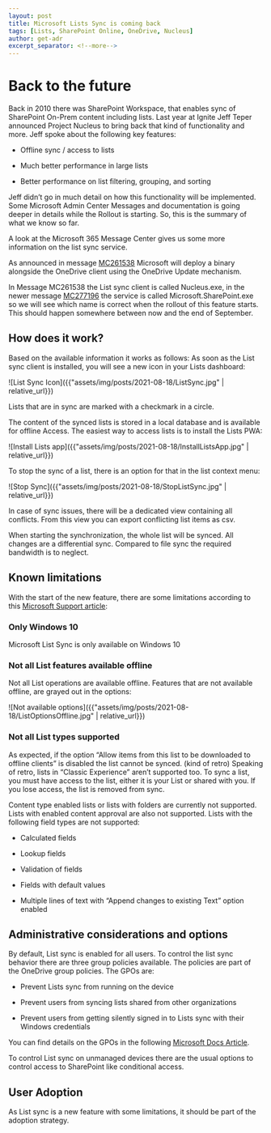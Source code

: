 ```yaml
---
layout: post
title: Microsoft Lists Sync is coming back
tags: [Lists, SharePoint Online, OneDrive, Nucleus]
author: get-adr
excerpt_separator: <!--more-->
---
```

# Back to the future

Back in 2010 there was SharePoint Workspace, that enables sync of SharePoint On-Prem content including lists. Last year at Ignite Jeff Teper announced Project Nucleus to bring back that kind of functionality and more. Jeff spoke about the following key features:
<!--more-->

-   Offline sync / access to lists

-   Much better performance in large lists

-   Better performance on list filtering, grouping, and sorting

Jeff didn’t go in much detail on how this functionality will be implemented. Some Microsoft Admin Center Messages and documentation is going deeper in details while the Rollout is starting. So, this is the summary of what we know so far.

A look at the Microsoft 365 Message Center gives us some more information on the list sync service.

As announced in message [<u>MC261538</u>](https://admin.microsoft.com/AdminPortal/Home?ref=MessageCenter/:/messages/MC261538) Microsoft will deploy a binary alongside the OneDrive client using the OneDrive Update mechanism.

In Message MC261538 the List sync client is called Nucleus.exe, in the newer message [<u>MC277196</u>](https://admin.microsoft.com/AdminPortal/Home#/MessageCenter/:/messages/MC277196) the service is called Microsoft.SharePoint.exe so we will see which name is correct when the rollout of this feature starts. This should happen somewhere between now and the end of September.

## How does it work?

Based on the available information it works as follows: As soon as the List sync client is installed, you will see a new icon in your Lists dashboard:

![List Sync Icon]({{"assets/img/posts/2021-08-18/ListSync.jpg" | relative_url}})


Lists that are in sync are marked with a checkmark in a circle.

The content of the synced lists is stored in a local database and is available for offline Access. The easiest way to access lists is to install the Lists PWA:

![Install Lists app]({{"assets/img/posts/2021-08-18/InstallListsApp.jpg" | relative_url}})

To stop the sync of a list, there is an option for that in the list context menu:

![Stop Sync]({{"assets/img/posts/2021-08-18/StopListSync.jpg" | relative_url}})

In case of sync issues, there will be a dedicated view containing all conflicts. From this view you can export conflicting list items as csv.

When starting the synchronization, the whole list will be synced. All changes are a differential sync. Compared to file sync the required bandwidth is to neglect.

## Known limitations

With the start of the new feature, there are some limitations according to this [<u>Microsoft Support article</u>](https://support.microsoft.com/en-us/office/edit-lists-offline-41403c3e-1795-4e07-b56b-ae591cbde2f9):

### Only Windows 10
Microsoft List Sync is only available on Windows 10

### Not all List features available offline

Not all List operations are available offline. Features that are not available offline, are grayed out in the options:

![Not available options]({{"assets/img/posts/2021-08-18/ListOptionsOffline.jpg" | relative_url}})

### Not all List types supported

As expected, if the option “Allow items from this list to be downloaded to offline clients” is disabled the list cannot be synced. (kind of retro) Speaking of retro, lists in “Classic Experience” aren’t supported too. To sync a list, you must have access to the list, either it is your List or shared with you. If you lose access, the list is removed from sync.

Content type enabled lists or lists with folders are currently not supported. 
Lists with enabled content approval are also not supported.
Lists with the following field types are not supported:

-   Calculated fields

-   Lookup fields

-   Validation of fields

-   Fields with default values

-   Multiple lines of text with “Append changes to existing Text” option enabled

## Administrative considerations and options

By default, List sync is enabled for all users. To control the list sync behavior there are three group policies available. The policies are part of the OneDrive group policies. The GPOs are:

-   Prevent Lists sync from running on the device

-   Prevent users from syncing lists shared from other organizations

-   Prevent users from getting silently signed in to Lists sync with their Windows credentials

You can find details on the GPOs in the following [<u>Microsoft Docs Article</u>](https://docs.microsoft.com/en-us/SharePoint/lists-sync-policie).

To control List sync on unmanaged devices there are the usual options to control access to SharePoint like conditional access.

## User Adoption
As List sync is a new feature with some limitations, it should be part of the adoption strategy.
